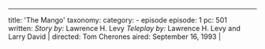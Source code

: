 ---
title: 'The Mango'
taxonomy:
    category:
        - episode
episode: 1
pc: 501         
written: _Story by:_ Lawrence H. Levy _Teleplay by:_ Lawrence H. Levy and Larry David |
directed: Tom Cherones
aired: September 16, 1993             |
